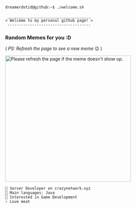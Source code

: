 ```
dreamerdotid@github:~$ ./welcome.sh
```
```
 _____________________________________
< Welcome to my personal github page! >
 ------------------------------------- 

```
### Random Memes for you :D
( *PS: Refresh the page to see a new meme* :wink: )

<a href="https://github.com/techytushar/random-memer"><img src='https://random-memer.herokuapp.com/' title="Meme" alt="Please refresh the page if the meme doesn't show up." height="400"></a>
```
🏫 Server Developer on crazynetwork.xyz
🌟 Main languages: Java
🚩 Interested in Game Development
⚡ Love meat
```
